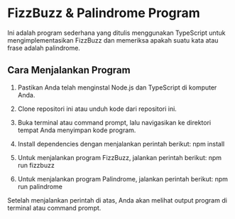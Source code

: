 # FizzBuzz & Palindrome Program

Ini adalah program sederhana yang ditulis menggunakan TypeScript untuk mengimplementasikan FizzBuzz dan memeriksa apakah suatu kata atau frase adalah palindrome.

## Cara Menjalankan Program

1. Pastikan Anda telah menginstal Node.js dan TypeScript di komputer Anda.

2. Clone repositori ini atau unduh kode dari repositori ini.

3. Buka terminal atau command prompt, lalu navigasikan ke direktori tempat Anda menyimpan kode program.

4. Install dependencies dengan menjalankan perintah berikut: npm install

5. Untuk menjalankan program FizzBuzz, jalankan perintah berikut: npm run fizzbuzz

6. Untuk menjalankan program Palindrome, jalankan perintah berikut: npm run palindrome

Setelah menjalankan perintah di atas, Anda akan melihat output program di terminal atau command prompt.
